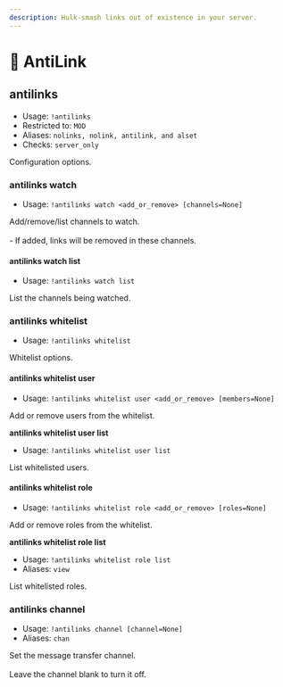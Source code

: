 ```yaml
---
description: Hulk-smash links out of existence in your server.
---
```


# 🔗 AntiLink

## antilinks

* Usage: `!antilinks`
* Restricted to: `MOD`
* Aliases: `nolinks, nolink, antilink, and alset`
* Checks: `server_only`

Configuration options.

### antilinks watch

* Usage: `!antilinks watch <add_or_remove> [channels=None]`

Add/remove/list channels to watch.\
\
\- If added, links will be removed in these channels.

#### antilinks watch list

* Usage: `!antilinks watch list`

List the channels being watched.

### antilinks whitelist

* Usage: `!antilinks whitelist`

Whitelist options.

#### antilinks whitelist user

* Usage: `!antilinks whitelist user <add_or_remove> [members=None]`

Add or remove users from the whitelist.

**antilinks whitelist user list**

* Usage: `!antilinks whitelist user list`

List whitelisted users.

#### antilinks whitelist role

* Usage: `!antilinks whitelist role <add_or_remove> [roles=None]`

Add or remove roles from the whitelist.

**antilinks whitelist role list**

* Usage: `!antilinks whitelist role list`
* Aliases: `view`

List whitelisted roles.

### antilinks channel

* Usage: `!antilinks channel [channel=None]`
* Aliases: `chan`

Set the message transfer channel.\
\
Leave the channel blank to turn it off.

